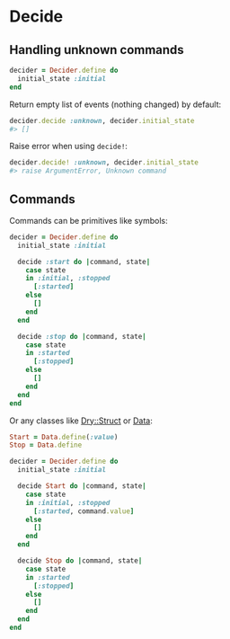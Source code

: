 # Decide

## Handling unknown commands

```ruby
decider = Decider.define do
  initial_state :initial
end
```

Return empty list of events (nothing changed) by default:

```ruby
decider.decide :unknown, decider.initial_state
#> []
```

Raise error when using `decide!`:

```ruby
decider.decide! :unknown, decider.initial_state
#> raise ArgumentError, Unknown command
```

## Commands

Commands can be primitives like symbols:

```ruby
decider = Decider.define do
  initial_state :initial

  decide :start do |command, state|
    case state
    in :initial, :stopped
      [:started]
    else
      []
    end
  end

  decide :stop do |command, state|
    case state
    in :started
      [:stopped]
    else
      []
    end
  end
end
```

Or any classes like [Dry::Struct](https://dry-rb.org/gems/dry-struct/) or [Data](https://rubyapi.org/3.3/o/data):

```ruby
Start = Data.define(:value)
Stop = Data.define

decider = Decider.define do
  initial_state :initial

  decide Start do |command, state|
    case state
    in :initial, :stopped
      [:started, command.value]
    else
      []
    end
  end

  decide Stop do |command, state|
    case state
    in :started
      [:stopped]
    else
      []
    end
  end
end
```

